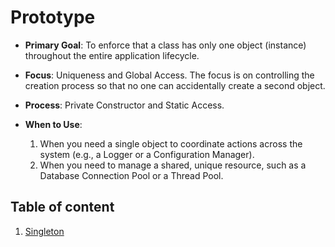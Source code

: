 # Prototype

* **Primary Goal**: To enforce that a class has only one object (instance) throughout the entire application lifecycle.

* **Focus**: Uniqueness and Global Access. The focus is on controlling the creation process so that no one can accidentally create a second object.

* **Process**: Private Constructor and Static Access.

* **When to Use**: 
   1. When you need a single object to coordinate actions across the system (e.g., a Logger or a Configuration Manager). 
   2. When you need to manage a shared, unique resource, such as a Database Connection Pool or a Thread Pool.

## Table of content
1. [Singleton](./Singleton.cpp)